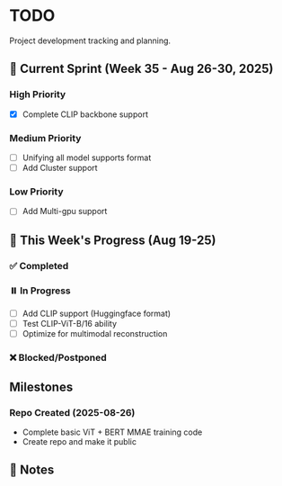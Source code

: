 # TODO

Project development tracking and planning.

## 🎯 Current Sprint (Week 35 - Aug 26-30, 2025)

### High Priority
- [x] Complete CLIP backbone support

### Medium Priority
- [ ] Unifying all model supports format
- [ ] Add Cluster support

### Low Priority
- [ ] Add Multi-gpu support


## 📅 This Week's Progress (Aug 19-25)

### ✅ Completed

### ⏸️ In Progress
- [ ] Add CLIP support (Huggingface format)
- [ ] Test CLIP-ViT-B/16 ability
- [ ] Optimize for multimodal reconstruction 

### ❌ Blocked/Postponed


<!-- ## 🚀 Next Week Goals (Sep 2-8)

### Must Have

### Should Have

### Could Have

## 📋 Backlog -->

## Milestones

### Repo Created (2025-08-26)
- Complete basic ViT + BERT MMAE training code
- Create repo and make it public

## 📝 Notes